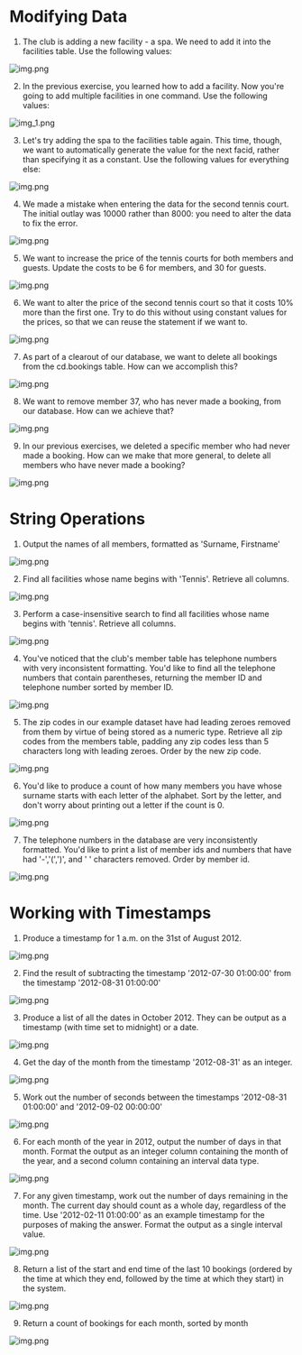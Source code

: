 # Modifying Data

1. The club is adding a new facility - a spa. We need to add it into the facilities table. Use the following values:

![img.png](img_99.png)

2. In the previous exercise, you learned how to add a facility. Now you're going to add multiple facilities in one
   command. Use the following values:

![img_1.png](img_98.png)

3. Let's try adding the spa to the facilities table again. This time, though, we want to automatically generate the
   value for the next facid, rather than specifying it as a constant. Use the following values for everything else:

![img.png](img_97.png)

4. We made a mistake when entering the data for the second tennis court. The initial outlay was 10000 rather than 8000:
   you need to alter the data to fix the error.

![img.png](img_96.png)

5. We want to increase the price of the tennis courts for both members and guests. Update the costs to be 6 for members,
   and 30 for guests.

![img.png](img_95.png)

6. We want to alter the price of the second tennis court so that it costs 10% more than the first one. Try to do this
   without using constant values for the prices, so that we can reuse the statement if we want to.

![img.png](img_94.png)

7. As part of a clearout of our database, we want to delete all bookings from the cd.bookings table. How can we
   accomplish this?

![img.png](img_93.png)

8. We want to remove member 37, who has never made a booking, from our database. How can we achieve that?

![img.png](img_92.png)

9. In our previous exercises, we deleted a specific member who had never made a booking. How can we make that more
   general, to delete all members who have never made a booking?

![img.png](img_91.png)

# String Operations

1. Output the names of all members, formatted as 'Surname, Firstname'

![img.png](img_90.png)

2. Find all facilities whose name begins with 'Tennis'. Retrieve all columns.

![img.png](img_89.png)

3. Perform a case-insensitive search to find all facilities whose name begins with 'tennis'. Retrieve all columns.

![img.png](img_88.png)

4. You've noticed that the club's member table has telephone numbers with very inconsistent formatting. You'd like to
   find all the telephone numbers that contain parentheses, returning the member ID and telephone number sorted by
   member ID.

![img.png](img_87.png)

5. The zip codes in our example dataset have had leading zeroes removed from them by virtue of being stored as a numeric
   type. Retrieve all zip codes from the members table, padding any zip codes less than 5 characters long with leading
   zeroes. Order by the new zip code.

![img.png](img_86.png)

6. You'd like to produce a count of how many members you have whose surname starts with each letter of the alphabet.
   Sort by the letter, and don't worry about printing out a letter if the count is 0.

![img.png](img_85.png)

7. The telephone numbers in the database are very inconsistently formatted. You'd like to print a list of member ids and
   numbers that have had '-','(',')', and ' ' characters removed. Order by member id.

![img.png](img_84.png)

# Working with Timestamps

1. Produce a timestamp for 1 a.m. on the 31st of August 2012.

![img.png](img_83.png)

2. Find the result of subtracting the timestamp '2012-07-30 01:00:00' from the timestamp '2012-08-31 01:00:00'

![img.png](img_82.png)

3. Produce a list of all the dates in October 2012. They can be output as a timestamp (with time set to midnight) or a
   date.

![img.png](img_81.png)

4. Get the day of the month from the timestamp '2012-08-31' as an integer.

![img.png](img_80.png)

5. Work out the number of seconds between the timestamps '2012-08-31 01:00:00' and '2012-09-02 00:00:00'

![img.png](img_79.png)

6. For each month of the year in 2012, output the number of days in that month. Format the output as an integer column
   containing the month of the year, and a second column containing an interval data type.

![img.png](img_78.png)

7. For any given timestamp, work out the number of days remaining in the month. The current day should count as a whole
   day, regardless of the time. Use '2012-02-11 01:00:00' as an example timestamp for the purposes of making the answer.
   Format the output as a single interval value.

![img.png](img_77.png)

8. Return a list of the start and end time of the last 10 bookings (ordered by the time at which they end, followed by
   the time at which they start) in the system.

![img.png](img_76.png)

9. Return a count of bookings for each month, sorted by month

![img.png](img_75.png)